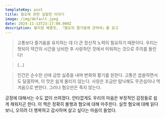 ```yaml
---
templateKey: post
title: 혐오에 관한 실랄한 이야기
image: /img/default.jpeg
date: 2024-11-13T23:17:00.000Z
description: 윌리엄 해즐릿, 『혐오의 즐거움에 관하여』를 읽고
---
```



> 고통보다 즐거움을 유지하는 데 더 큰 정신적 노력이 필요하기 때문이다. 우리는 헛되이 약간의 시간을 낭비한 후 사랑하던 것에서 미워하는 것으로 주의를 돌린다!

>(...)

>인간은 순수한 선에 금방 싫증을 내며 변화와 활기를 원한다. 고통은 씁쓸하면서도 달콤하며, 이 맛은 쉽게 물리지 않는다. 사랑은 조금만 탐닉해도 무관심이나 역겨움으로 변한다. 그러나 혐오만은 죽지 않는다.

긍정에 대해서는 수도 없이 쓰여졌다. 안타깝게도 우리의 마음은 부정적인 감정들로 쉽게 채워지곤 한다. 이 책은 정확히 불행과 혐오에 대해 마주한다. 실컷 혐오에 대해 읽다 보니, 오히려 더 행복하고 감사하며 살고 싶다는 마음이 들었다.
